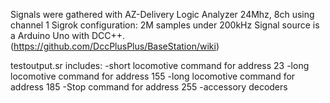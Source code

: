 Signals were gathered with AZ-Delivery Logic Analyzer 24Mhz, 8ch using channel 1
Sigrok configuration: 2M samples under 200kHz
Signal source is a Arduino Uno with DCC++.
(https://github.com/DccPlusPlus/BaseStation/wiki)

testoutput.sr includes:
-short locomotive command for address 23
-long locomotive command for address 155
-long locomotive command for address 185
-Stop command for address 255
-accessory decoders
